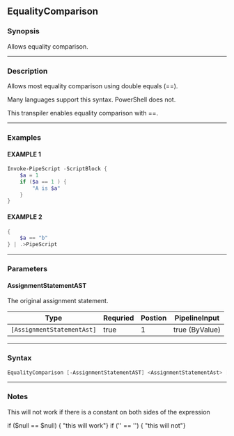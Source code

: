 
EqualityComparison
------------------
### Synopsis
Allows equality comparison.

---
### Description

Allows most equality comparison using double equals (==).

Many languages support this syntax.  PowerShell does not.    

This transpiler enables equality comparison with ==.

---
### Examples
#### EXAMPLE 1
```PowerShell
Invoke-PipeScript -ScriptBlock {
    $a = 1    
    if ($a == 1 ) {
        "A is $a"
    }
}
```

#### EXAMPLE 2
```PowerShell
{
    $a == "b"
} | .>PipeScript
```

---
### Parameters
#### **AssignmentStatementAST**

The original assignment statement.



|Type                          |Requried|Postion|PipelineInput |
|------------------------------|--------|-------|--------------|
|```[AssignmentStatementAst]```|true    |1      |true (ByValue)|
---
### Syntax
```PowerShell
EqualityComparison [-AssignmentStatementAST] <AssignmentStatementAst> [<CommonParameters>]
```
---
### Notes
This will not work if there is a constant on both sides of the expression


if ($null == $null) { "this will work"} 
if ('' == '') { "this will not"}



